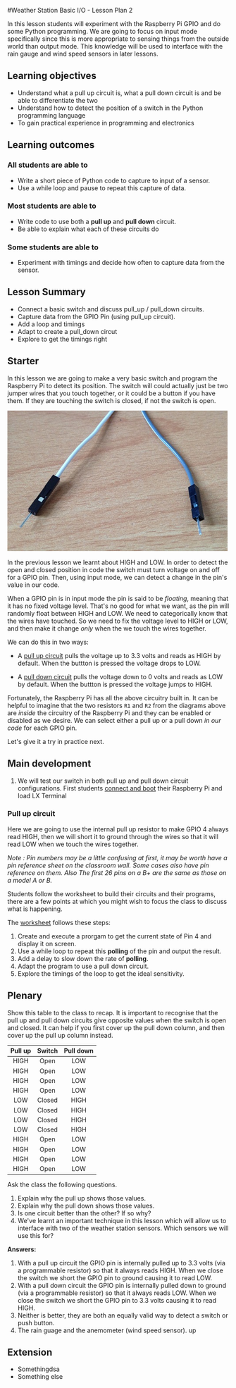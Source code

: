#Weather Station Basic I/O - Lesson Plan 2

In this lesson students will experiment with the Raspberry Pi GPIO and do some Python programming. We are going to focus on input mode specifically since this is more appropriate to sensing things from the outside world than output mode. This knowledge will be used to interface with the rain gauge and wind speed sensors in later lessons.

## Learning objectives

- Understand what a pull up circuit is, what a pull down circuit is and be able to differentiate the two
- Understand how to detect the position of a switch in the Python programming language
- To gain practical experience in programming and electronics

## Learning outcomes

### All students are able to

- Write a short piece of Python code to capture to input of a sensor.
- Use a while loop and pause to repeat this capture of data.

### Most students are able to

- Write code to use both a **pull up** and **pull down** circuit.
- Be able to explain what each of these circuits do

### Some students are able to

- Experiment with timings and decide how often to capture data from the sensor.

## Lesson Summary

- Connect a basic switch and discuss pull_up / pull_down circuits.
- Capture data from the GPIO Pin (using pull_up circuit).
- Add a loop and timings
- Adapt to create a pull_down circut
- Explore to get the timings right

## Starter

In this lesson we are going to make a very basic switch and program the Raspberry Pi to detect its position. The switch will could actually just be two jumper wires that you touch together, or it could be a button if you have them. If they are touching the switch is closed, if not the switch is open.

![](images/jumpers.jpg)

In the previous lesson we learnt about HIGH and LOW. In order to detect the open and closed position in code the switch must turn voltage on and off for a GPIO pin. Then, using input mode, we can detect a change in the pin's value in our code.

When a GPIO pin is in input mode the pin is said to be *floating*, meaning that it has no fixed voltage level. That's no good for what we want, as the pin will randomly float between HIGH and LOW. We need to categorically know that the wires have touched. So we need to fix the voltage level to HIGH or LOW, and then make it change *only* when the we touch the wires together.

We can do this in two ways:

- A [pull up circuit](images/pull_up.png) pulls the voltage up to 3.3 volts and reads as HIGH by default. When the buttton is pressed the voltage drops to LOW.

- A [pull down circuit](images/pull_up.png) pulls the voltage down to 0 volts and reads as LOW by default. When the buttton is pressed the voltage jumps to HIGH.

Fortunately, the Raspberry Pi has all the above circuitry built in. It can be helpful to imagine that the two resistors `R1` and `R2` from the diagrams above are *inside* the circuitry of the Raspberry Pi and they can be enabled or disabled as we desire. We can select either a pull up or a pull down *in our code* for each GPIO pin.

Let's give it a try in practice next.

## Main development

1. We will test our switch in both pull up and pull down circuit configurations. First students [connect and boot](http://www.raspberrypi.org/help/quick-start-guide/) their Raspberry Pi and load LX Terminal

### Pull up circuit

Here we are going to use the internal pull up resistor to make GPIO 4 always read HIGH, then we will short it to ground through the wires so that it will read LOW when we touch the wires together.

*Note : Pin numbers may be a little confusing at first, it may be worth have a pin reference sheet on the classroom wall. Some cases also have pin reference on them. Also The first 26 pins on a B+ are the same as those on a model A or B.*

Students follow the worksheet to build their circuits and their programs, there are a few points at which you might wish to focus the class to discuss what is happening.

The [worksheet](worksheet.md) follows these steps:
1. Create and execute a prorgam to get the current state of Pin 4 and display it on screen.
2. Use a while loop to repeat this **polling** of the pin and output the result.
3. Add a delay to slow down the rate of **polling**.
4. Adapt the program to use a pull down circuit.
4. Explore the timings of the loop to get the ideal sensitivity.


## Plenary

Show this table to the class to recap. It is important to recognise that the pull up and pull down circuits give opposite values when the switch is open and closed. It can help if you first cover up the pull down column, and then cover up the pull up column instead.

Pull up | Switch | Pull down
:---:|:---:|:---:
HIGH | Open | LOW
HIGH | Open | LOW
HIGH | Open | LOW
HIGH | Open | LOW
LOW | Closed | HIGH
LOW | Closed | HIGH
LOW | Closed | HIGH
LOW | Closed | HIGH
HIGH | Open | LOW
HIGH | Open | LOW
HIGH | Open | LOW
HIGH | Open | LOW

Ask the class the following questions.

1. Explain why the pull up shows those values.
1. Explain why the pull down shows those values.
1. Is one circuit better than the other? If so why?
1. We've learnt an important technique in this lesson which will allow us to interface with two of the weather station sensors. Which sensors we will use this for?

**Answers:**

1. With a pull up circuit the GPIO pin is internally pulled up to 3.3 volts (via a programmable resistor) so that it always reads HIGH. When we close the switch we short the GPIO pin to ground causing it to read LOW.
1. With a pull down circuit the GPIO pin is internally pulled down to ground (via a programmable resistor) so that it always reads LOW. When we close the switch we short the GPIO pin to 3.3 volts causing it to read HIGH.
1. Neither is better, they are both an equally valid way to detect a switch or push button.
1.  The rain guage and the anemometer (wind speed sensor).
up

## Extension

- Somethingdsa
- Something else
